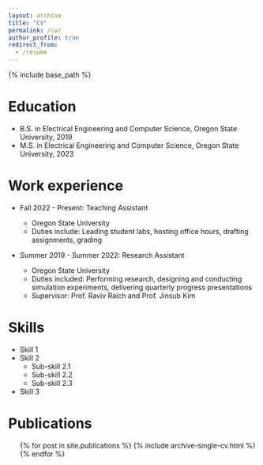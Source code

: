 ```yaml
---
layout: archive
title: "CV"
permalink: /cv/
author_profile: true
redirect_from:
  - /resume
---
```


{% include base_path %}

Education
======
* B.S. in Electrical Engineering and Computer Science, Oregon State University, 2019
* M.S. in Electrical Engineering and Computer Science, Oregon State University, 2023

Work experience
======
* Fall 2022 - Present: Teaching Assistant
  * Oregon State University
  * Duties include: Leading student labs, hosting office hours, drafting assignments, grading

* Summer 2019 - Summer 2022: Research Assistant
  * Oregon State University
  * Duties included: Performing research, designing and conducting simulation experiments, delivering quarterly progress presentations
  * Supervisor: Prof. Raviv Raich and Prof. Jinsub Kim
  
Skills
======
* Skill 1
* Skill 2
  * Sub-skill 2.1
  * Sub-skill 2.2
  * Sub-skill 2.3
* Skill 3

Publications
======
  <ul>{% for post in site.publications %}
    {% include archive-single-cv.html %}
  {% endfor %}</ul>
